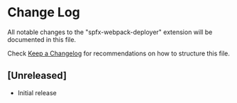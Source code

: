 # Change Log
All notable changes to the "spfx-webpack-deployer" extension will be documented in this file.

Check [Keep a Changelog](http://keepachangelog.com/) for recommendations on how to structure this file.

## [Unreleased]
- Initial release